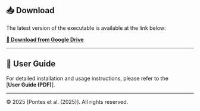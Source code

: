   ## 📥 Download

The latest version of the executable is available at the link below:

[**🔗 Download from Google Drive**](https://drive.google.com/drive/folders/1kq1OSAcVvZnlLMWUqUGBkDOqvg6QfoJR?usp=drive_link)

---

## 📖 User Guide

For detailed installation and usage instructions, please refer to the  
[**User Guide (PDF)**].

---

© 2025 [Pontes et al. (2025)]. All rights reserved.
